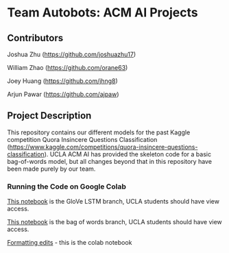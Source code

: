 # Team Autobots: ACM AI Projects

## Contributors

Joshua Zhu (https://github.com/joshuazhu17)

William Zhao (https://github.com/orane63)

Joey Huang (https://github.com/jhng8)

Arjun Pawar (https://github.com/ajpaw)

## Project Description

This repository contains our different models for the past Kaggle competition Quora Insincere Questions Classification (https://www.kaggle.com/competitions/quora-insincere-questions-classification). UCLA ACM AI has provided the skeleton code for a basic bag-of-words model, but all changes beyond that in this repository have been made purely by our team.

### Running the Code on Google Colab

[This notebook](https://colab.research.google.com/drive/1JRmrT_FSVYsozpP4P_xjOBR7rERmaRP7?usp=sharing) is the GloVe LSTM branch, UCLA students should have view access.

[This notebook](https://colab.research.google.com/drive/1T8mbtBkrCvKKN2KV92_6eS7SWbVKRye8?usp=sharing) is the bag of words branch, UCLA students should have view access.

[Formatting edits](https://colab.research.google.com/drive/1dmjbifj2EqZBnZFNEtpyeTbu4l451coB?usp=sharing) - this is the colab notebook
